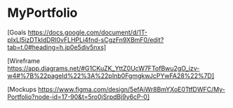 # MyPortfolio

[Goals https://docs.google.com/document/d/1T-pIxLl5izDTkldDRI0vFLHPLi4fnd-sCgzFn9XBmF0/edit?tab=t.0#heading=h.jp0e5div5nxs]

[Wireframe https://app.diagrams.net/#G1CKuZK_YttZ0UcW7FTofBwu2gO_izv-w4#%7B%22pageId%22%3A%22pInb0FgmgkwJcPYwFA28%22%7D]

[Mockups https://www.figma.com/design/5efAiWr8BmYXoE0TtfDWFC/My-Portfolio?node-id=17-90&t=5ro0jSrpdBj9y6cP-0] 
